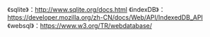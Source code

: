 
《sqlite》：http://www.sqlite.org/docs.html
《indexDB》：https://developer.mozilla.org/zh-CN/docs/Web/API/IndexedDB_API
《websql》：https://www.w3.org/TR/webdatabase/